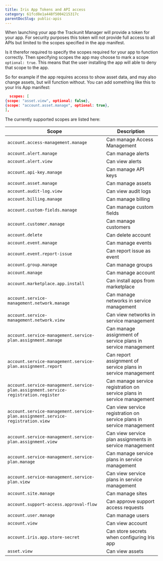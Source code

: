 ```yaml
---
title: Iris App Tokens and API access
category: 61fcd8e1a448f5004215317c
parentDocSlug: public-apis
---
```


When launching your app the Trackunit Manager will provide a token for your app. For security purposes this token will
not provide full access to all APIs but limited to the scopes specified in the app manifest.

Is it therefor required to specify the scopes required for your app to function correctly. Then specifying scopes the
app may choose to mark a scope `optional: true`. This means that the user installing the app will able to deny that
scope to the app.

So for example if the app requires access to show asset data, and may also change assets, but will function without. You
can add something like this to your Iris App manifest:

```json
  scopes: [
{scope: "asset.view", optional: false},
{scope: "account.asset.manage", optional: true},
],
```

The currently supported scopes are listed here:

| Scope                                                                              | Description                                                            |
|------------------------------------------------------------------------------------|------------------------------------------------------------------------|
| `account.access-management.manage`                                                 | Can manage Access Management                                           |
| `account.alert.manage`                                                             | Can manage alerts                                                      |
| `account.alert.view`                                                               | Can view alerts                                                        |
| `account.api-key.manage`                                                           | Can manage API keys                                                    |
| `account.asset.manage`                                                             | Can manage assets                                                      |
| `account.audit-log.view`                                                           | Can view audit logs                                                    |
| `account.billing.manage`                                                           | Can manage billing                                                     |
| `account.custom-fields.manage`                                                     | Can manage custom fields                                               |
| `account.customer.manage`                                                          | Can manage customers                                                   |
| `account.delete`                                                                   | Can delete account                                                     |
| `account.event.manage`                                                             | Can manage events                                                      |
| `account.event.report-issue`                                                       | Can report issue as event                                              |
| `account.group.manage`                                                             | Can manage groups                                                      |
| `account.manage`                                                                   | Can manage account                                                     |
| `account.marketplace.app.install`                                                  | Can install apps from marketplace                                      |
| `account.service-management.network.manage`                                        | Can manage networks in service management                              |
| `account.service-management.network.view`                                          | Can view networks in service management                                |
| `account.service-management.service-plan.assignment.manage`                        | Can manage assignment of service plans in service management           |
| `account.service-management.service-plan.assignment.report`                        | Can report assignment of service plans in service management           |
| `account.service-management.service-plan.assignment.service-registration.register` | Can manage service registration on service plans in service management |
| `account.service-management.service-plan.assignment.service-registration.view`     | Can view service registration on service plans in service management   |
| `account.service-management.service-plan.assignment.view`                          | Can view service plan assignments in service management                |
| `account.service-management.service-plan.manage`                                   | Can manage service plans in service management                         |
| `account.service-management.service-plan.view`                                     | Can view service plans in service management                           |
| `account.site.manage`                                                              | Can manage sites                                                       |
| `account.support-access.approval-flow`                                             | Can approve support access requests                                    |
| `account.user.manage`                                                              | Can manage users                                                       |
| `account.view`                                                                     | Can view account                                                       |
| `account.iris.app.store-secret`                                                    | Can store secrets when configuring Iris app                            |
| `asset.view`                                                                       | Can view assets                                                        |
